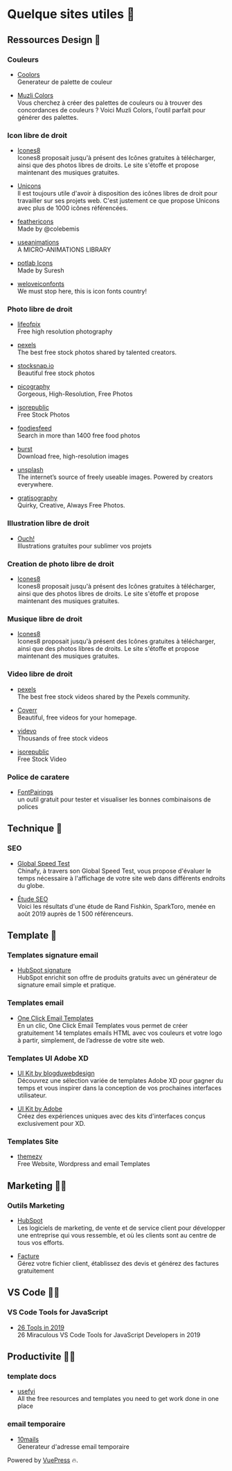 # Quelque sites utiles 🎉

## Ressources Design 🎨

### Couleurs
* [Coolors](https://coolors.co/app)
<br> Generateur de palette de couleur

* [Muzli Colors](https://colors.muz.li)
<br> Vous cherchez à créer des palettes de couleurs ou à trouver des concordances de couleurs ? Voici Muzli Colors, l'outil parfait pour générer des palettes.

### Icon libre de droit 
* [Icones8](https://icones8.fr/icons)
<br> Icones8 proposait jusqu'à présent des Icônes gratuites à télécharger, ainsi que des photos libres de droits. Le site s'étoffe et propose maintenant des musiques gratuites.

* [Unicons](https://iconscout.com/unicons)
<br> Il est toujours utile d'avoir à disposition des icônes libres de droit pour travailler sur ses projets web. C'est justement ce que propose Unicons avec plus de 1000 icônes référencées.

* [feathericons](https://feathericons.com)
<br> Made by @colebemis

* [useanimations](https://useanimations.com)
<br> A MICRO-ANIMATIONS LIBRARY

* [potlab Icons](http://www.potlabicons.com)
<br> Made by Suresh

* [weloveiconfonts](https://weloveiconfonts.com)
<br> We must stop here, this is icon fonts country!

### Photo libre de droit 
* [lifeofpix](https://www.lifeofpix.com)
<br> Free high resolution photography

* [pexels](https://www.pexels.com)
<br> The best free stock photos shared by talented creators.

* [stocksnap.io](https://stocksnap.io)
<br> Beautiful free stock photos

* [picography](https://picography.co)
<br> Gorgeous, High-Resolution, Free Photos

* [isorepublic](https://isorepublic.com/photos/)
<br> Free Stock Photos

* [foodiesfeed](https://www.foodiesfeed.com)
<br> Search in more than 1400 free food photos

* [burst](https://burst.shopify.com)
<br> Download free, high-resolution images

* [unsplash](https://unsplash.com)
<br> The internet’s source of freely useable images. Powered by creators everywhere.

* [gratisography](https://gratisography.com)
<br> Quirky, Creative, Always Free Photos.

### Illustration libre de droit 
* [Ouch!](https://icones8.fr/ouch)
<br> Illustrations gratuites pour sublimer vos projets

### Creation de photo libre de droit 
* [Icones8](https://photos.icons8.com/creator)
<br> Icones8 proposait jusqu'à présent des Icônes gratuites à télécharger, ainsi que des photos libres de droits. Le site s'étoffe et propose maintenant des musiques gratuites.

### Musique libre de droit 
* [Icones8](https://icones8.fr/music)
<br> Icones8 proposait jusqu'à présent des Icônes gratuites à télécharger, ainsi que des photos libres de droits. Le site s'étoffe et propose maintenant des musiques gratuites.

### Video libre de droit
* [pexels](https://www.pexels.com/videos/)
<br> The best free stock videos shared by the Pexels community.

* [Coverr](https://coverr.co)
<br> Beautiful, free videos for your homepage.

* [videvo](https://www.videvo.net/stock-video-footage/)
<br> Thousands of free stock videos

* [isorepublic](https://isorepublic.com/videos/)
<br> Free Stock Video

### Police de caratere 

* [FontPairings](https://fontpairings.bypeople.com)
<br> un outil gratuit pour tester et visualiser les bonnes combinaisons de polices

## Technique 🔧

### SEO
* [Global Speed Test](https://www.chinafy.com/tools/global-speed-test)
<br> Chinafy, à travers son Global Speed Test, vous propose d'évaluer le temps nécessaire à l'affichage de votre site web dans différents endroits du globe.

* [Étude SEO](https://www.blogdumoderateur.com/seo-ranking-factors-sparktoro-2019/)
<br> Voici les résultats d'une étude de Rand Fishkin, SparkToro, menée en août 2019 auprès de 1 500 référenceurs.

## Template 👾

### Templates signature email
* [HubSpot signature](https://www.hubspot.fr/email-signature-generator)
<br> HubSpot enrichit son offre de produits gratuits avec un générateur de signature email simple et pratique.

### Templates email
* [One Click Email Templates](https://www.mailjet.com/saas-templates-creator/)
<br> En un clic, One Click Email Templates vous permet de créer gratuitement 14 templates emails HTML avec vos couleurs et votre logo à partir, simplement, de l’adresse de votre site web.

### Templates UI Adobe XD
* [UI Kit by blogduwebdesign](https://www.blogduwebdesign.com/templates-adobe-xd-ui-kit/?utm_source=Sociallymap&utm_medium=Sociallymap&utm_campaign=Sociallymap)
<br> Découvrez une sélection variée de templates Adobe XD pour gagner du temps et vous inspirer dans la conception de vos prochaines interfaces utilisateur.

* [UI Kit by Adobe](https://www.adobe.com/fr/products/xd/resources.html)
<br> Créez des expériences uniques avec des kits d'interfaces conçus exclusivement pour XD.

### Templates Site
* [themezy](https://www.themezy.com)
<br> Free Website, Wordpress and email Templates

## Marketing 👨‍💼

### Outils Marketing
* [HubSpot](https://www.hubspot.fr)
<br> Les logiciels de marketing, de vente et de service client pour développer une entreprise qui vous ressemble, et où les clients sont au centre de tous vos efforts.

* [Facture](https://www.facture.net)
<br> Gérez votre fichier client, établissez des devis et générez des factures gratuitement


## VS Code 👨‍💻

### VS Code Tools for JavaScript
* [26 Tools in 2019](https://dev.to/jsmanifest/26-miraculous-vs-code-tools-for-javascript-developers-in-2019-50gg?ref=facebooksp)
<br> 26 Miraculous VS Code Tools for JavaScript Developers in 2019

## Productivite 👨‍🏫

### template docs
* [usefyi](https://usefyi.com/templates/)
<br> All the free resources and templates you need to get work done in one place

### email temporaire
* [10mails](https://10mails.net)
<br> Generateur d'adresse email temporaire

Powered by [VuePress](https://vuepress.vuejs.org/) 🔥.